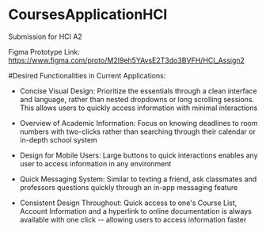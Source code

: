 # CoursesApplicationHCI
Submission for HCI A2 

Figma Prototype Link: https://www.figma.com/proto/M2I9eh5YAvsE2T3do3BVFH/HCI_Assign2

#Desired Functionalities in Current Applications:
- Concise Visual Design: Prioritize the essentials through a clean interface and language, rather than nested dropdowns or long scrolling sessions. This allows users to quickly access information with minimal interactions
  
- Overview of Academic Information: Focus on knowing deadlines to room numbers with two-clicks rather than searching through their calendar or in-depth school system
  
- Design for Mobile Users: Large buttons to quick interactions enables any user to access information in any environment
  
- Quick Messaging System: Similar to texting a friend, ask classmates and professors questions quickly through an in-app messaging feature
  
- Consistent Design Throughout: Quick access to one's Course List, Account Information and a hyperlink to online documentation is always available with one click -- allowing users to access information faster
